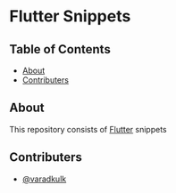 # Flutter Snippets

## Table of Contents

- [About](#about)
- [Contributers](#contributers)

## About <a name = "about"></a>

This repository consists of [Flutter](https://https://github.com/flutter/flutter) snippets

## Contributers <a name = "contributers"></a>

- [@varadkulk](https://github.com/varadkulk)
